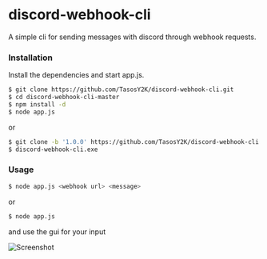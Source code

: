 # discord-webhook-cli

A simple cli for sending messages with discord through webhook requests.

### Installation

Install the dependencies and start app.js.

```sh
$ git clone https://github.com/TasosY2K/discord-webhook-cli.git
$ cd discord-webhook-cli-master
$ npm install -d
$ node app.js
```

or

```sh
$ git clone -b '1.0.0' https://github.com/TasosY2K/discord-webhook-cli.git
$ discord-webhook-cli.exe
```

### Usage

```sh
$ node app.js <webhook url> <message>
```

or

```sh
$ node app.js
```

and use the gui for your input

![Screenshot](https://cdn1.imggmi.com/uploads/2019/7/18/dbb70e04670d659ea1e88c11f8e1c82d-full.png)
